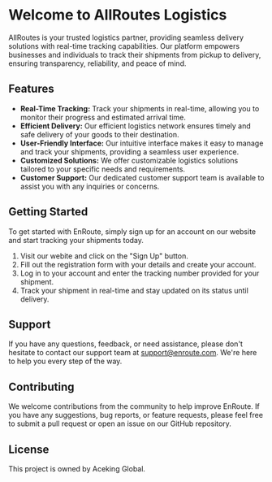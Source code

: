 # Welcome to AllRoutes Logistics

AllRoutes is your trusted logistics partner, providing seamless delivery solutions with real-time tracking capabilities. Our platform empowers businesses and individuals to track their shipments from pickup to delivery, ensuring transparency, reliability, and peace of mind.

## Features

- **Real-Time Tracking:** Track your shipments in real-time, allowing you to monitor their progress and estimated arrival time.
- **Efficient Delivery:** Our efficient logistics network ensures timely and safe delivery of your goods to their destination.
- **User-Friendly Interface:** Our intuitive interface makes it easy to manage and track your shipments, providing a seamless user experience.
- **Customized Solutions:** We offer customizable logistics solutions tailored to your specific needs and requirements.
- **Customer Support:** Our dedicated customer support team is available to assist you with any inquiries or concerns.

## Getting Started

To get started with EnRoute, simply sign up for an account on our website and start tracking your shipments today.

1. Visit our webite and click on the "Sign Up" button.
2. Fill out the registration form with your details and create your account.
3. Log in to your account and enter the tracking number provided for your shipment.
4. Track your shipment in real-time and stay updated on its status until delivery.

## Support

If you have any questions, feedback, or need assistance, please don't hesitate to contact our support team at support@enroute.com. We're here to help you every step of the way.

## Contributing

We welcome contributions from the community to help improve EnRoute. If you have any suggestions, bug reports, or feature requests, please feel free to submit a pull request or open an issue on our GitHub repository.

## License

This project is owned by Aceking Global.
